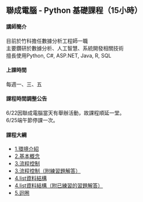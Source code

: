 
## 聯成電腦 - Python 基礎課程（15小時）

#### 講師簡介

目前於竹科擔任數據分析工程師一職<br/>
主要鑽研於數據分析、人工智慧、系統開發相關技術<br/>
擅長使用Python, C#, ASP.NET, Java, R, SQL

#### 上課時間

每週一、三、五

#### 課程時間調整公告

6/22因聯成電腦當天有舉辦活動，故課程順延一堂。<br/>
6/25端午節停課一次。

#### 課程大綱
- [1.環境介紹](https://mirdex.github.io/python_basic/1.%20environment.slides.html)
- [2.基本概念](https://mirdex.github.io/python_basic/2.%20basic%20concept.slides.html)
- [3.流程控制](https://mirdex.github.io/python_basic/3.%20流程控制(Q).slides.html)
- [3.流程控制（附練習題解答）](https://mirdex.github.io/python_basic/3.%20流程控制(A).slides.html)
- [4.list資料結構](https://mirdex.github.io/python_basic/4.%20資料結構(Q).slides.html)
- [4.list資料結構（附已練習的習題解答）](https://mirdex.github.io/python_basic/4.%20資料結構(A)_1.slides.html)
- [5.迴圈](https://mirdex.github.io/python_basic/5.%20迴圈(A).slides.html)
